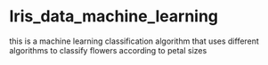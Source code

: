 # Iris_data_machine_learning
this is a machine learning classification algorithm that uses different algorithms to classify flowers according to petal sizes
